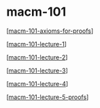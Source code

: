 # macm-101

[[macm-101-axioms-for-proofs]]

[[macm-101-lecture-1]]

[[macm-101-lecture-2]]

[[macm-101-lecture-3]]

[[macm-101-lecture-4]]

[[macm-101-lecture-5-proofs]]

[//begin]: # "Autogenerated link references for markdown compatibility"
[macm-101-axioms-for-proofs]: macm-101-axioms-for-proofs "macm-101-axioms-for-proofs"
[macm-101-lecture-1]: macm-101-lecture-1 "macm-101-lecture-1"
[macm-101-lecture-2]: macm-101-lecture-2 "macm-101-lecture-2"
[macm-101-lecture-3]: macm-101-lecture-3 "macm-101-lecture-3"
[macm-101-lecture-4]: macm-101-lecture-4 "macm-101-lecture-4"
[macm-101-lecture-5-proofs]: macm-101-lecture-5-proofs "macm-101-lecture-5-proofs"
[//end]: # "Autogenerated link references"